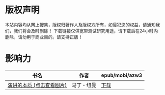 # 版权声明

本站内容均从网上搜集，版权归著作人及版权方所有，如侵犯您的权益，请通知我们，我们将会及时删除！ 下载链接仅供宽带测试研究用途，请下载后在24小时内删除，请勿用于商业目的。请支持正版！

# 影响力

| 书名 | 作者 | epub/mobi/azw3 |
| --- | --- | --- |
| [演讲的本质 (点击查看图片)](https://www.dushupai.com/attachment/2024/06/03/5700c8c62821cc5b.jpg) | 马丁・纽曼 | [下载](https://url89.ctfile.com/f/31084289-1357016086-95e98b?p=8866) |

